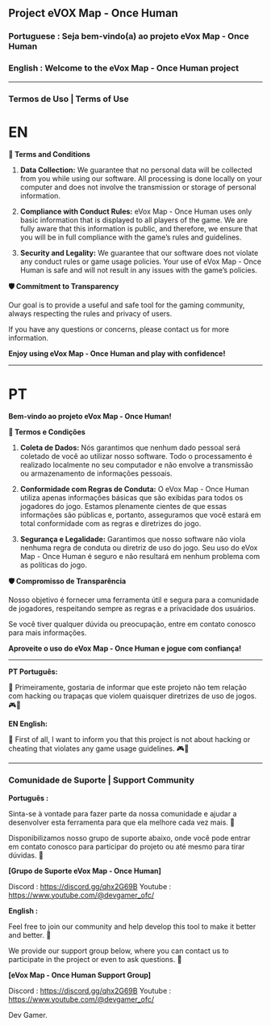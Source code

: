 ## Project eVOX Map - Once Human

### Portuguese : Seja bem-vindo(a) ao projeto eVox Map - Once Human

### English : Welcome to the eVox Map - Once Human project

---
### Termos de Uso | Terms of Use

# EN

**📜 Terms and Conditions**

1. **Data Collection:** We guarantee that no personal data will be collected from you while using our software. All processing is done locally on your computer and does not involve the transmission or storage of personal information.
    
2. **Compliance with Conduct Rules:** eVox Map - Once Human uses only basic information that is displayed to all players of the game. We are fully aware that this information is public, and therefore, we ensure that you will be in full compliance with the game’s rules and guidelines.
    
3. **Security and Legality:** We guarantee that our software does not violate any conduct rules or game usage policies. Your use of eVox Map - Once Human is safe and will not result in any issues with the game’s policies.
    

**🛡️ Commitment to Transparency**

Our goal is to provide a useful and safe tool for the gaming community, always respecting the rules and privacy of users.

If you have any questions or concerns, please contact us for more information.

**Enjoy using eVox Map - Once Human and play with confidence!**

---
# PT

**Bem-vindo ao projeto eVox Map - Once Human!**

**📜 Termos e Condições**

1. **Coleta de Dados:** Nós garantimos que nenhum dado pessoal será coletado de você ao utilizar nosso software. Todo o processamento é realizado localmente no seu computador e não envolve a transmissão ou armazenamento de informações pessoais.
    
2. **Conformidade com Regras de Conduta:** O eVox Map - Once Human utiliza apenas informações básicas que são exibidas para todos os jogadores do jogo. Estamos plenamente cientes de que essas informações são públicas e, portanto, asseguramos que você estará em total conformidade com as regras e diretrizes do jogo.
    
3. **Segurança e Legalidade:** Garantimos que nosso software não viola nenhuma regra de conduta ou diretriz de uso do jogo. Seu uso do eVox Map - Once Human é seguro e não resultará em nenhum problema com as políticas do jogo.
    

**🛡️ Compromisso de Transparência**

Nosso objetivo é fornecer uma ferramenta útil e segura para a comunidade de jogadores, respeitando sempre as regras e a privacidade dos usuários.

Se você tiver qualquer dúvida ou preocupação, entre em contato conosco para mais informações.

**Aproveite o uso do eVox Map - Once Human e jogue com confiança!**

---

**PT Português:**

🔔 Primeiramente, gostaria de informar que este projeto não tem relação com hacking ou trapaças que violem quaisquer diretrizes de uso de jogos. 🎮🚫

**EN English:**

🔔 First of all, I want to inform you that this project is not about hacking or cheating that violates any game usage guidelines. 🎮🚫

---
### Comunidade de Suporte | Support Community

**Português :**

Sinta-se à vontade para fazer parte da nossa comunidade e ajudar a desenvolver esta ferramenta para que ela melhore cada vez mais. 🌟

Disponibilizamos nosso grupo de suporte abaixo, onde você pode entrar em contato conosco para participar do projeto ou até mesmo para tirar dúvidas. 📩

**[Grupo de Suporte eVox Map - Once Human]**

Discord : https://discord.gg/qhx2G69B
Youtube : https://www.youtube.com/@devgamer_ofc/

**English :**

Feel free to join our community and help develop this tool to make it better and better. 🌟

We provide our support group below, where you can contact us to participate in the project or even to ask questions. 📩

**[eVox Map - Once Human Support Group]**

Discord : https://discord.gg/qhx2G69B
Youtube : https://www.youtube.com/@devgamer_ofc/

Dev Gamer.